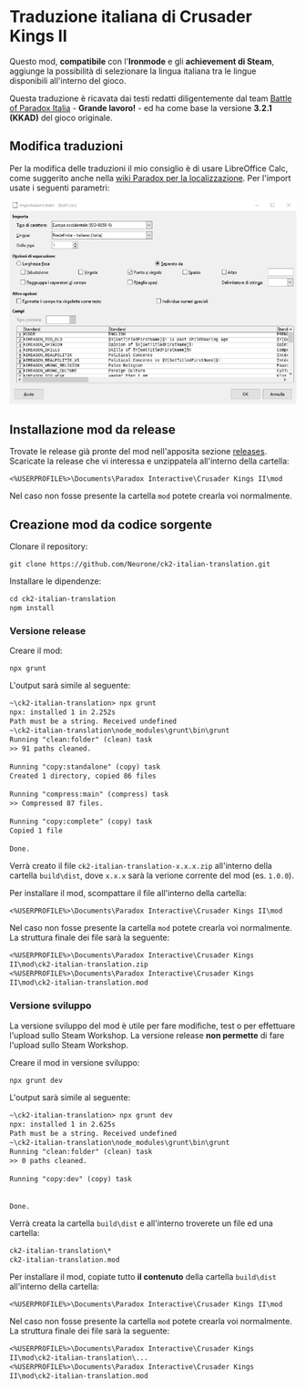 # Traduzione italiana di Crusader Kings II

Questo mod, **compatibile** con l'**Ironmode** e gli **achievement di Steam**, aggiunge la possibilità di selezionare la lingua italiana tra le lingue disponibili all'interno del gioco.

Questa traduzione è ricavata dai testi redatti diligentemente dal team [Battle of Paradox Italia](http://www.bopitalia.org) - **Grande lavoro!** - ed ha come base la versione **3.2.1 (KKAD)** del gioco originale.

## Modifica traduzioni

Per la modifica delle traduzioni il mio consiglio è di usare LibreOffice Calc, come suggerito anche nella [wiki Paradox per la localizzazione](https://ck2.paradoxwikis.com/Localisation). Per l'import usate i seguenti parametri:

![parametri di import file csv](https://raw.githubusercontent.com/Neurone/ck2-italian-translation/dev/src/resources/libreoffice_calc_import_csv.jpg)

## Installazione mod da release

Trovate le release già pronte del mod nell'apposita sezione [releases](https://github.com/Neurone/ck2-italian-translation/releases). Scaricate la release che vi interessa e unzippatela all'interno della cartella:

    <%USERPROFILE%>\Documents\Paradox Interactive\Crusader Kings II\mod

Nel caso non fosse presente la cartella `mod` potete crearla voi normalmente.

## Creazione mod da codice sorgente

Clonare il repository:

    git clone https://github.com/Neurone/ck2-italian-translation.git

Installare le dipendenze:

    cd ck2-italian-translation
    npm install

### Versione release

Creare il mod:

    npx grunt

L'output sarà simile al seguente:

    ~\ck2-italian-translation> npx grunt
    npx: installed 1 in 2.252s
    Path must be a string. Received undefined
    ~\ck2-italian-translation\node_modules\grunt\bin\grunt
    Running "clean:folder" (clean) task
    >> 91 paths cleaned.

    Running "copy:standalone" (copy) task
    Created 1 directory, copied 86 files

    Running "compress:main" (compress) task
    >> Compressed 87 files.

    Running "copy:complete" (copy) task
    Copied 1 file

    Done.

Verrà creato il file `ck2-italian-translation-x.x.x.zip` all'interno della cartella `build\dist`, dove `x.x.x` sarà la verione corrente del mod (es. `1.0.0`).

Per installare il mod, scompattare il file all'interno della cartella:

    <%USERPROFILE%>\Documents\Paradox Interactive\Crusader Kings II\mod

Nel caso non fosse presente la cartella `mod` potete crearla voi normalmente. La struttura finale dei file sarà la seguente:

    <%USERPROFILE%>\Documents\Paradox Interactive\Crusader Kings II\mod\ck2-italian-translation.zip
    <%USERPROFILE%>\Documents\Paradox Interactive\Crusader Kings II\mod\ck2-italian-translation.mod

### Versione sviluppo

La versione sviluppo del mod è utile per fare modifiche, test o per effettuare l'upload sullo Steam Workshop. La versione release **non permette** di fare l'upload sullo Steam Workshop.

Creare il mod in versione sviluppo:

    npx grunt dev

L'output sarà simile al seguente:

    ~\ck2-italian-translation> npx grunt dev
    npx: installed 1 in 2.625s
    Path must be a string. Received undefined
    ~\ck2-italian-translation\node_modules\grunt\bin\grunt
    Running "clean:folder" (clean) task
    >> 0 paths cleaned.

    Running "copy:dev" (copy) task


    Done.

Verrà creata la cartella `build\dist` e all'interno troverete un file ed una cartella:

    ck2-italian-translation\*
    ck2-italian-translation.mod

Per installare il mod, copiate tutto **il contenuto** della cartella `build\dist` all'interno della cartella:

    <%USERPROFILE%>\Documents\Paradox Interactive\Crusader Kings II\mod

Nel caso non fosse presente la cartella `mod` potete crearla voi normalmente. La struttura finale dei file sarà la seguente:

    <%USERPROFILE%>\Documents\Paradox Interactive\Crusader Kings II\mod\ck2-italian-translation\...
    <%USERPROFILE%>\Documents\Paradox Interactive\Crusader Kings II\mod\ck2-italian-translation.mod
